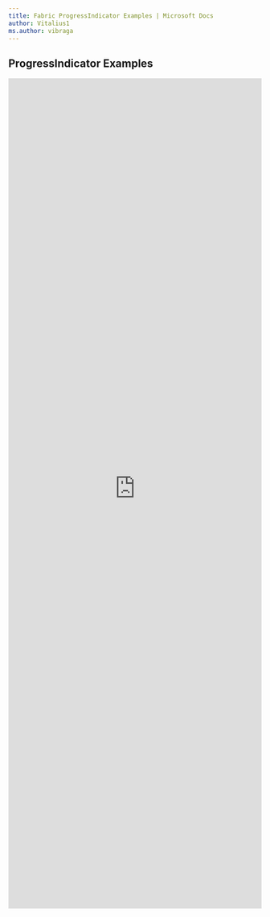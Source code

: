 ```yaml
---
title: Fabric ProgressIndicator Examples | Microsoft Docs
author: Vitalius1
ms.author: vibraga
---
```


## ProgressIndicator Examples

<iframe 
    title='ProgressIndicator Examples'
    src='https://fabricweb.z5.web.core.windows.net/pr-deploy-site/refs/heads/master/fabric-website-resources/dist/index.html#/examples/progressindicator?docsExample=true'
    frameborder='no'
    height='1650'
    style='width: 100%;'
>